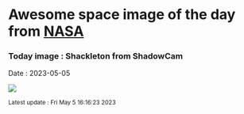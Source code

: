 
# Awesome space image of the day from [NASA](https://api.nasa.gov/)

### Today image : Shackleton from ShadowCam
Date : 2023-05-05

![](https://apod.nasa.gov/apod/image/2305/shackleton_arrow.png)

<small>Latest update : Fri May  5 16:16:23 2023</small>
        